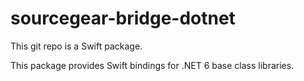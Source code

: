 # sourcegear-bridge-dotnet

This git repo is a Swift package.

This package provides Swift bindings for .NET 6
base class libraries.

